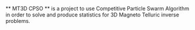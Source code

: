 ** MT3D CPSO ** is a project to use Competitive Particle Swarm Algorithm in order to solve and produce statistics for 3D Magneto Telluric inverse problems. 

